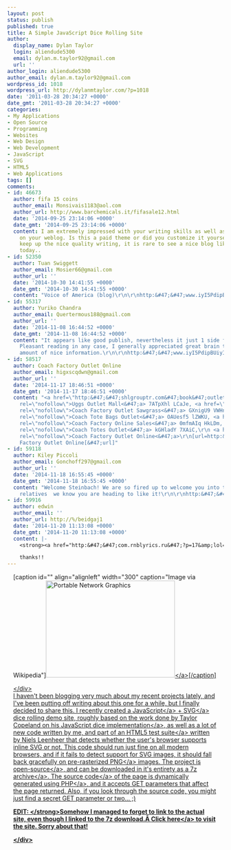 ```yaml
---
layout: post
status: publish
published: true
title: A Simple JavaScript Dice Rolling Site
author:
  display_name: Dylan Taylor
  login: aliendude5300
  email: dylan.m.taylor92@gmail.com
  url: ''
author_login: aliendude5300
author_email: dylan.m.taylor92@gmail.com
wordpress_id: 1018
wordpress_url: http://dylanmtaylor.com/?p=1018
date: '2011-03-28 20:34:27 +0000'
date_gmt: '2011-03-28 20:34:27 +0000'
categories:
- My Applications
- Open Source
- Programming
- Websites
- Web Design
- Web Development
- JavaScript
- SVG
- HTML5
- Web Applications
tags: []
comments:
- id: 46673
  author: fifa 15 coins
  author_email: Monsivais1183@aol.com
  author_url: http://www.barchemicals.it/fifasale12.html
  date: '2014-09-25 23:14:06 +0000'
  date_gmt: '2014-09-25 23:14:06 +0000'
  content: I am extremely impressed with your writing skills as well as with the layout
    on your weblog. Is this a paid theme or did you customize it yourself? Anyway
    keep up the nice quality writing, it is rare to see a nice blog like this one
    today..
- id: 52350
  author: Tuan Swiggett
  author_email: Mosier66@gmail.com
  author_url: ''
  date: '2014-10-30 14:41:55 +0000'
  date_gmt: '2014-10-30 14:41:55 +0000'
  content: "Voice of America (blog)\r\n\r\nhttp:&#47;&#47;www.iyI5PdipBUiyI5PdipBU.com&#47;iyI5PdipBUiyI5PdipBU"
- id: 55317
  author: Yuriko Chandra
  author_email: Quertermous188@gmail.com
  author_url: ''
  date: '2014-11-08 16:44:52 +0000'
  date_gmt: '2014-11-08 16:44:52 +0000'
  content: "It appears like good publish, nevertheless it just 1 side from the medal.
    Pleasant reading in any case, I generally appreciated great brain teaser and solid
    amount of nice information.\r\n\r\nhttp:&#47;&#47;www.iyI5PdipBUiyI5PdipBU.com&#47;iyI5PdipBUiyI5PdipBU"
- id: 58517
  author: Coach Factory Outlet Online
  author_email: higxscqdwn@gmail.com
  author_url: ''
  date: '2014-11-17 18:46:51 +0000'
  date_gmt: '2014-11-17 18:46:51 +0000'
  content: "<a href=\"http:&#47;&#47;shlgrouptr.com&#47;book&#47;outlet.asp?page=uggs-outlet-mall-42\"
    rel=\"nofollow\">Uggs Outlet Mall<&#47;a> 7ATpXhl LCaJe, <a href=\"http:&#47;&#47;mistwoodstudiogallery.com&#47;images&#47;visions.asp?key=coach-factory-outlet-sawgrass-29\"
    rel=\"nofollow\">Coach Factory Outlet Sawgrass<&#47;a> GXnigU9 VWHnz, <a href=\"http:&#47;&#47;www.ablissfulevent.com&#47;gallery&#47;outlet.asp?key=coach-tote-bags-outlet-37\"
    rel=\"nofollow\">Coach Tote Bags Outlet<&#47;a> OAUesf5 lZWKU, <a href=\"http:&#47;&#47;www.pedroshideaway.com&#47;rate&#47;?key=coach-factory-online-sales-28\"
    rel=\"nofollow\">Coach Factory Online Sales<&#47;a> 0mfmAIq HkLDm, <a href=\"http:&#47;&#47;www.ablissfulevent.com&#47;gallery&#47;outlet.asp?key=coach-totes-outlet-40\"
    rel=\"nofollow\">Coach Totes Outlet<&#47;a> kGHladY 7XAiC,\r\n <a href=\"http:&#47;&#47;www.pedroshideaway.com&#47;rate&#47;\"
    rel=\"nofollow\">Coach Factory Outlet Online<&#47;a>\r\n[url=http:&#47;&#47;www.pedroshideaway.com&#47;rate&#47;]Coach
    Factory Outlet Online[&#47;url]"
- id: 59118
  author: Kiley Piccoli
  author_email: Gonchoff297@gmail.com
  author_url: ''
  date: '2014-11-18 16:55:45 +0000'
  date_gmt: '2014-11-18 16:55:45 +0000'
  content: "Welcome Steinbach! We are so fired up to welcome you into the Fruit Share
    relatives  we know you are heading to like it!\r\n\r\nhttp:&#47;&#47;www.iyI5PdipBUiyI5PdipBU.com&#47;iyI5PdipBUiyI5PdipBU"
- id: 59916
  author: edwin
  author_email: ''
  author_url: http://%/beidgaj1
  date: '2014-11-20 11:13:08 +0000'
  date_gmt: '2014-11-20 11:13:08 +0000'
  content: |-
    <strong><a href="http:&#47;&#47;com.rnblyrics.ru&#47;?p=17&amp;lol= glees@dictatorial.hettys" rel="nofollow">.<&#47;a><&#47;strong>

    thanks!!
---
```

<div class="zemanta-img" style="margin: 1em; display: block;">
<p>[caption id="" align="alignleft" width="300" caption="Image via Wikipedia"]<a href="http:&#47;&#47;dylanmtaylor.com&#47;wp-content&#47;uploads&#47;2011&#47;06&#47;FilePNG_transparency_demonstration_2.png"><img title="Portable Network Graphics" src="http:&#47;&#47;dylanmtaylor.com&#47;wp-content&#47;uploads&#47;2011&#47;03&#47;300px-PNG_transparency_demonstration_22.png" alt="Portable Network Graphics" width="300" height="225" &#47;><&#47;a>[&#47;caption]</p>
<p><&#47;div><br />
I haven't been blogging very much about my recent projects lately, and I've been putting off writing about this one for a while, but I finally decided to share this. I recently created a <a class="zem_slink" title="JavaScript" rel="wikipedia" href="http:&#47;&#47;en.wikipedia.org&#47;wiki&#47;JavaScript">JavaScript<&#47;a> + <a class="zem_slink" title="Scalable Vector Graphics" rel="homepage" href="http:&#47;&#47;www.w3.org&#47;Graphics&#47;SVG&#47;">SVG<&#47;a> dice rolling demo site, roughly based on the work done by Taylor Copeland on his <a href="http:&#47;&#47;taylorcopeland.com&#47;jsDice&#47;">JavaScript dice implementation<&#47;a>, as well as a lot of new code written by me, and part of an HTML5 <a class="zem_slink" title="Test suite" rel="wikipedia" href="http:&#47;&#47;en.wikipedia.org&#47;wiki&#47;Test_suite">test suite<&#47;a> written by Niels Leenheer that detects whether the user's browser supports inline SVG or not. This code should run just fine on all modern browsers, and if it fails to detect support for SVG images, it should fall back gracefully on pre-rasterized <a class="zem_slink" title="Portable Network Graphics" rel="wikipedia" href="http:&#47;&#47;en.wikipedia.org&#47;wiki&#47;Portable_Network_Graphics">PNG<&#47;a> images. The project is <a class="zem_slink" title="Open source" rel="wikipedia" href="http:&#47;&#47;en.wikipedia.org&#47;wiki&#47;Open_source">open-source<&#47;a>, and can be downloaded in it's entirety <a href="http:&#47;&#47;code.dylanmtaylor.com&#47;dice&#47;dice.7z">as a 7z archive<&#47;a>. The <a class="zem_slink" title="Source code" rel="wikipedia" href="http:&#47;&#47;en.wikipedia.org&#47;wiki&#47;Source_code">source code<&#47;a> of the page is dynamically generated using <a class="zem_slink" title="PHP" rel="wikipedia" href="http:&#47;&#47;en.wikipedia.org&#47;wiki&#47;PHP">PHP<&#47;a>, and it accepts GET parameters that affect the page returned. Also, if you look through the source code, you might just find a secret GET parameter or two... ;)</p>
<p><strong>EDIT: <&#47;strong>Somehow I managed to forget to link to the actual site, even though I linked to the 7z download.&Acirc;&nbsp;<a href="http:&#47;&#47;code.dylanmtaylor.com&#47;dice&#47;">Click here<&#47;a> to visit the site. Sorry about that!</p>
<div class="zemanta-pixie" style="margin-top: 10px; height: 15px;"><img class="zemanta-pixie-img" style="border: none; float: right;" src="http:&#47;&#47;dylanmtaylor.com&#47;wp-content&#47;uploads&#47;2011&#47;06&#47;pixy10.gif" alt="" &#47;><&#47;div></p>
